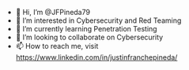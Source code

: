 - 👋 Hi, I’m @JFPineda79
- 👀 I’m interested in Cybersecurity and Red Teaming
- 🌱 I’m currently learning Penetration Testing
- 💞️ I’m looking to collaborate on Cybersecurity
- 📫 How to reach me, visit https://www.linkedin.com/in/justinfranchepineda/

<!---
JFPineda79/JFPineda79 is a ✨ special ✨ repository because its `README.md` (this file) appears on your GitHub profile.
You can click the Preview link to take a look at your changes.
--->
